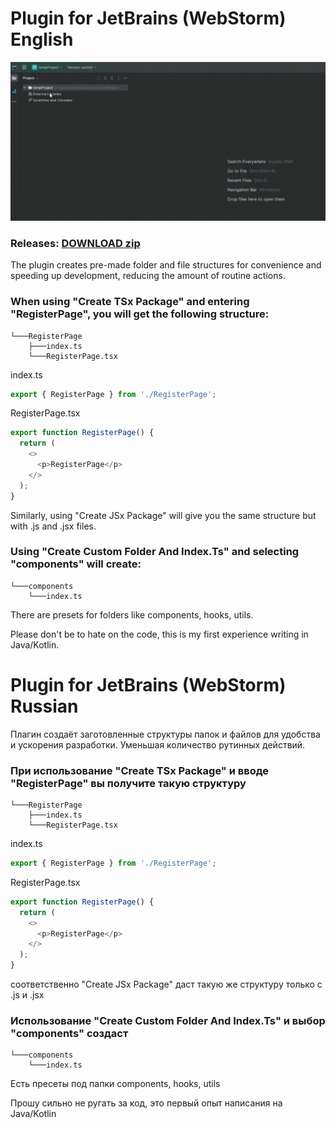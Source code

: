 # Plugin for JetBrains (WebStorm) English

![Alt LiveDemo](images/CustomsFoldersJetBrainsPlugin.gif)


### Releases: [DOWNLOAD zip](https://github.com/suntrackspb/CustomsFoldersJetBrainsPlugin/releases)

The plugin creates pre-made folder and file structures for convenience and speeding up development, reducing the amount of routine actions.

### When using "Create TSx Package" and entering "RegisterPage", you will get the following structure:
```
└───RegisterPage
    ├───index.ts
    └───RegisterPage.tsx
```
index.ts
```js
export { RegisterPage } from './RegisterPage';
```
RegisterPage.tsx
```js
export function RegisterPage() {
  return (
    <>
      <p>RegisterPage</p>
    </>
  );
}
```
Similarly, using "Create JSx Package" will give you the same structure but with .js and .jsx files.

### Using "Create Custom Folder And Index.Ts" and selecting "components" will create:
```
└───components
    └───index.ts
```
There are presets for folders like components, hooks, utils.

Please don't be to hate on the code, this is my first experience writing in Java/Kotlin.



# Plugin for JetBrains (WebStorm) Russian

Плагин создаёт заготовленные структуры папок и файлов для удобства и ускорения разработки.
Уменьшая количество рутинных действий.

### При использование "Create TSx Package" и вводе "RegisterPage" вы получите такую структуру
```
└───RegisterPage
    ├───index.ts
    └───RegisterPage.tsx
```
index.ts
```js
export { RegisterPage } from './RegisterPage';
```
RegisterPage.tsx
```js
export function RegisterPage() {
  return (
    <>
      <p>RegisterPage</p>
    </>
  );
}
```

соответственно "Create JSx Package" даст такую же структуру только с .js и .jsx

### Использование "Create Custom Folder And Index.Ts" и выбор "components" создаст
```
└───components
    └───index.ts
```
Есть пресеты под папки components, hooks, utils


Прошу сильно не ругать за код, это первый опыт написания на Java/Kotlin
